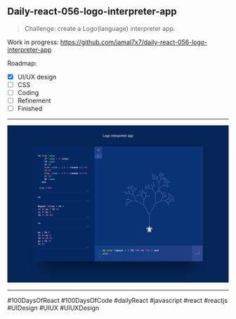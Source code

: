 ## Daily-react-056-logo-interpreter-app

> Challenge: create a Logo(language) interpreter app.

Work in progress: https://github.com/jamal7x7/daily-react-056-logo-interpreter-app


Roadmap:

- [x] UI/UX design
- [ ] CSS
- [ ] Coding
- [ ] Refinement
- [ ] Finished

---

![Alt text](/src/images/daily-react-056-logo-interpreter-app.png?raw=true "App UI")

---

#100DaysOfReact #100DaysOfCode #dailyReact #javascript #react #reactjs #UIDesign #UIUX #UIUXDesign
